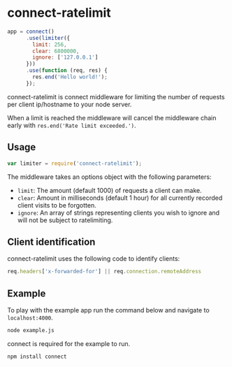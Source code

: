 connect-ratelimit
=================

```JavaScript
app = connect()
      .use(limiter({
        limit: 256,
        clear: 6800000,
        ignore: ['127.0.0.1']
      }))
      .use(function (req, res) {
        res.end('Hello world!');
      });
```

connect-ratelimit is connect middleware for limiting the number of requests per 
client ip/hostname to your node server.

When a limit is reached the middleware will cancel the middleware chain early 
with `res.end('Rate limit exceeded.')`.

Usage
-----

```JavaScript
var limiter = require('connect-ratelimit');
```

The middleware takes an options object with the following parameters:

- `limit`: The amount (default 1000) of requests a client can make.
- `clear`: Amount in milliseconds (default 1 hour) for all currently recorded 
client visits to be forgotten.
- `ignore`: An array of strings representing clients you wish to ignore and 
will not be subject to ratelimiting.

Client identification
---------------------

connect-ratelimit uses the following code to identify clients:

```JavaScript
req.headers['x-forwarded-for'] || req.connection.remoteAddress
```

Example
-------

To play with the example app run the command below and navigate to 
`localhost:4000`.

```bash
node example.js
```

connect is required for the example to run.

```bash
npm install connect
```
